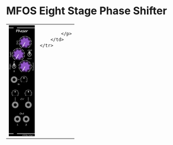 <h1>MFOS Eight Stage Phase Shifter</h1>
<table>
	<tr valign="top">
		<td><img src="../../../Artwork/MFOS%20Eight%20Stage%20Phase%20Shifter%20Modul.png" height="300"></td>
		<td>
			<p>
				
			</p>
		</td>
	</tr>
</table>